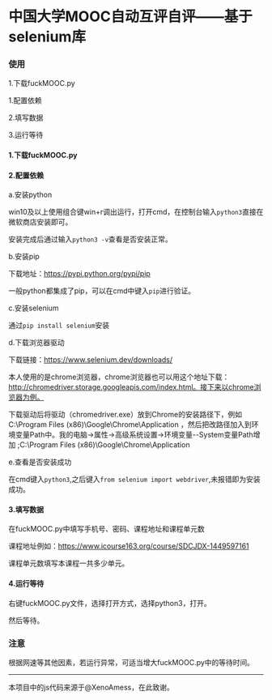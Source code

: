 # 中国大学MOOC自动互评自评——基于selenium库

### 使用

1.下载fuckMOOC.py

1.配置依赖

2.填写数据

3.运行等待

#### 1.下载fuckMOOC.py

#### 2.配置依赖

a.安装python

win10及以上使用组合键win+r调出运行，打开cmd，在控制台输入```python3```直接在微软商店安装即可。

安装完成后通过输入```python3 -v```查看是否安装正常。

b.安装pip

下载地址：https://pypi.python.org/pypi/pip

一般python都集成了pip，可以在cmd中键入```pip```进行验证。

c.安装selenium

通过```pip install selenium```安装

d.下载浏览器驱动

下载链接：https://www.selenium.dev/downloads/

本人使用的是chrome浏览器，chrome浏览器也可以用这个地址下载：http://chromedriver.storage.googleapis.com/index.html。接下来以chrome浏览器为例。

下载驱动后将驱动（chromedriver.exe）放到Chrome的安装路径下，例如 C:\Program Files (x86)\Google\Chrome\Application  ，然后把改路径加入到环境变量Path中。我的电脑->属性->高级系统设置->环境变量--System变量Path增加 ;C:\Program Files (x86)\Google\Chrome\Application

e.查看是否安装成功

在cmd键入```python3```,之后键入```from selenium import webdriver```,未报错即为安装成功。

#### 3.填写数据

在fuckMOOC.py中填写手机号、密码、课程地址和课程单元数

课程地址例如：https://www.icourse163.org/course/SDCJDX-1449597161

课程单元数填写本课程一共多少单元。

#### 4.运行等待

右键fuckMOOC.py文件，选择打开方式，选择python3，打开。

然后等待。

### 注意

根据网速等其他因素，若运行异常，可适当增大fuckMOOC.py中的等待时间。



------

本项目中的js代码来源于@XenoAmess，在此致谢。





